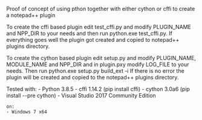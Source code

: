
Proof of concept of using pthon together with either
cython or cffi to create a notepad++ plugin

To create the cffi based plugin edit test_cffi.py and modify PLUGIN_NAME and NPP_DIR to your needs 
and then run python.exe test_cffi.py.
If everything goes well the plugin got created and copied to notepad++ plugins directory.

To create the cython based plugin edit setup.py and modify PLUGIN_NAME, MODULE_NAME and NPP_DIR 
and in plugin.pxy modify LOG_FILE to your needs.
Then run python.exe setup.py build_ext -i
If there is no error the plugin will be created and copied to the notepad++ plugins directory.

Tested
    with:
    - Python 3.8.5
    - cffi 1.14.2 (pip install cffi)
    - cython 3.0a6 (pip install --pre cython)
    - Visual Studio 2017 Community Edition

    on:
    - Windows 7 x64
